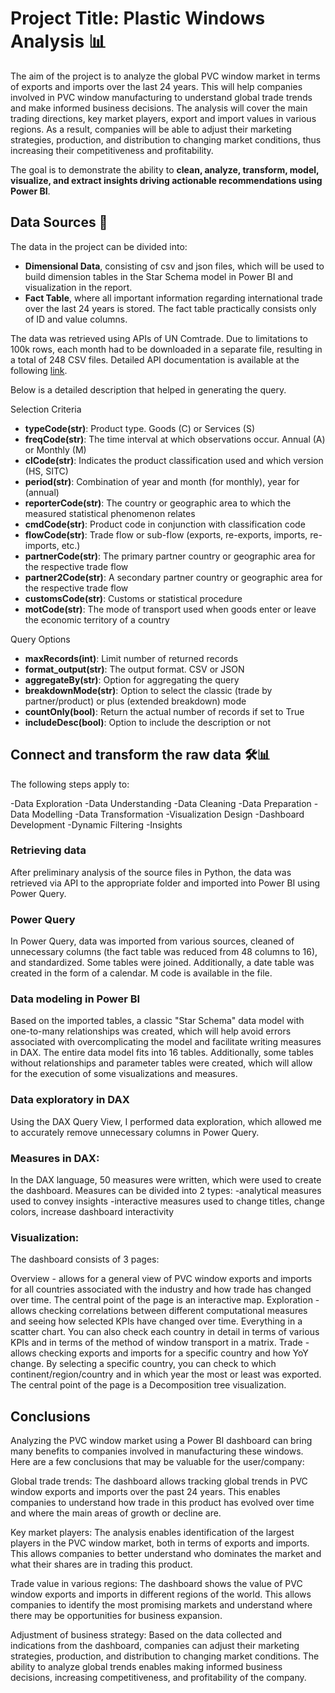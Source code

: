 # Project Title: Plastic Windows Analysis 📊

The aim of the project is to analyze the global PVC window market in terms of exports and imports over the last 24 years. This will help companies involved in PVC window manufacturing to understand global trade trends and make informed business decisions. The analysis will cover the main trading directions, key market players, export and import values in various regions. As a result, companies will be able to adjust their marketing strategies, production, and distribution to changing market conditions, thus increasing their competitiveness and profitability.

The goal is to demonstrate the ability to **clean, analyze, transform, model, visualize, and extract insights driving actionable recommendations using Power BI**.

## Data Sources 📂
The data in the project can be divided into:
- **Dimensional Data**, consisting of csv and json files, which will be used to build dimension tables in the Star Schema model in Power BI and visualization in the report.
- **Fact Table**, where all important information regarding international trade over the last 24 years is stored. The fact table practically consists only of ID and value columns.

The data was retrieved using APIs of UN Comtrade. Due to limitations to 100k rows, each month had to be downloaded in a separate file, resulting in a total of 248 CSV files.
Detailed API documentation is available at the following [link](https://github.com/uncomtrade/comtradeapicall/blob/main/README.md).


Below is a detailed description that helped in generating the query.

Selection Criteria

- **typeCode(str)**: Product type. Goods (C) or Services (S)
- **freqCode(str)**: The time interval at which observations occur. Annual (A) or Monthly (M)
- **clCode(str)**: Indicates the product classification used and which version (HS, SITC)
- **period(str)**: Combination of year and month (for monthly), year for (annual)
- **reporterCode(str)**: The country or geographic area to which the measured statistical phenomenon relates
- **cmdCode(str)**: Product code in conjunction with classification code
- **flowCode(str)**: Trade flow or sub-flow (exports, re-exports, imports, re-imports, etc.)
- **partnerCode(str)**: The primary partner country or geographic area for the respective trade flow
- **partner2Code(str)**: A secondary partner country or geographic area for the respective trade flow
- **customsCode(str)**: Customs or statistical procedure
- **motCode(str)**: The mode of transport used when goods enter or leave the economic territory of a country

Query Options

- **maxRecords(int)**: Limit number of returned records
- **format_output(str)**: The output format. CSV or JSON
- **aggregateBy(str)**: Option for aggregating the query
- **breakdownMode(str)**: Option to select the classic (trade by partner/product) or plus (extended breakdown) mode
- **countOnly(bool)**: Return the actual number of records if set to True
- **includeDesc(bool)**: Option to include the description or not


## Connect and transform the raw data 🛠️📊

The following steps apply to:

-Data Exploration
-Data Understanding
-Data Cleaning
-Data Preparation
-Data Modelling
-Data Transformation
-Visualization Design
-Dashboard Development
-Dynamic Filtering
-Insights

### Retrieving data

After preliminary analysis of the source files in Python, the data was retrieved via API to the appropriate folder and imported into Power BI using Power Query.

### Power Query
In Power Query, data was imported from various sources, cleaned of unnecessary columns (the fact table was reduced from 48 columns to 16), and standardized. Some tables were joined. Additionally, a date table was created in the form of a calendar.
M code is available in the file.

### Data modeling in Power BI
Based on the imported tables, a classic "Star Schema" data model with one-to-many relationships was created, which will help avoid errors associated with overcomplicating the model and facilitate writing measures in DAX. The entire data model fits into 16 tables.
Additionally, some tables without relationships and parameter tables were created, which will allow for the execution of some visualizations and measures.

### Data exploratory in DAX
Using the DAX Query View, I performed data exploration, which allowed me to accurately remove unnecessary columns in Power Query.

### Measures in DAX:
In the DAX language, 50 measures were written, which were used to create the dashboard. Measures can be divided into 2 types:
-analytical measures used to convey insights
-interactive measures used to change titles, change colors, increase dashboard interactivity

### Visualization:
The dashboard consists of 3 pages:

Overview - allows for a general view of PVC window exports and imports for all countries associated with the industry and how trade has changed over time. The central point of the page is an interactive map.
Exploration - allows checking correlations between different computational measures and seeing how selected KPIs have changed over time. Everything in a scatter chart. You can also check each country in detail in terms of various KPIs and in terms of the method of window transport in a matrix.
Trade - allows checking exports and imports for a specific country and how YoY change. By selecting a specific country, you can check to which continent/region/country and in which year the most or least was exported. The central point of the page is a Decomposition tree visualization.


## Conclusions

Analyzing the PVC window market using a Power BI dashboard can bring many benefits to companies involved in manufacturing these windows. Here are a few conclusions that may be valuable for the user/company:

Global trade trends: The dashboard allows tracking global trends in PVC window exports and imports over the past 24 years. This enables companies to understand how trade in this product has evolved over time and where the main areas of growth or decline are.

Key market players: The analysis enables identification of the largest players in the PVC window market, both in terms of exports and imports. This allows companies to better understand who dominates the market and what their shares are in trading this product.

Trade value in various regions: The dashboard shows the value of PVC window exports and imports in different regions of the world. This allows companies to identify the most promising markets and understand where there may be opportunities for business expansion.

Adjustment of business strategy: Based on the data collected and indications from the dashboard, companies can adjust their marketing strategies, production, and distribution to changing market conditions. The ability to analyze global trends enables making informed business decisions, increasing competitiveness, and profitability of the company.
